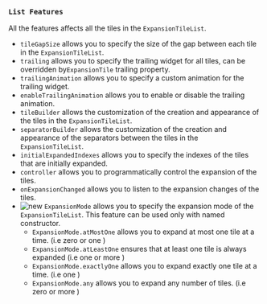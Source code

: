 ### `List Features`

All the features affects all the tiles in the `ExpansionTileList`.

- `tileGapSize` allows you to specify the size of the gap between each tile in the `ExpansionTileList`.
- `trailing` allows you to specify the trailing widget for all tiles, can be overridden by`ExpansionTile`
  trailing property.
- `trailingAnimation` allows you to specify a custom animation for the trailing widget.
- `enableTrailingAnimation` allows you to enable or disable the trailing animation.
- `tileBuilder` allows the customization of the creation and appearance of the tiles in the `ExpansionTileList`.
- `separatorBuilder` allows the customization of the creation and appearance of the separators between the tiles in the
  `ExpansionTileList`.
- `initialExpandedIndexes`  allows you to specify the indexes of the tiles that are initially expanded.
- `controller` allows you to programmatically control the expansion of the tiles.
- `onExpansionChanged`  allows you to listen to the expansion changes of the tiles.
- ![new](https://img.shields.io/badge/new-brightgreen) `ExpansionMode` allows you to specify the expansion mode of the
  `ExpansionTileList`. This feature can be used only
  with named constructor.
  - `ExpansionMode.atMostOne` allows you to expand at most one tile at a time. (i.e zero or one )
  - `ExpansionMode.atLeastOne` ensures that at least one tile is always expanded  (i.e one or more )
  - `ExpansionMode.exactlyOne` allows you to expand exactly one tile at a time. (i.e one )
  - `ExpansionMode.any` allows you to expand any number of tiles. (i.e zero or more )
